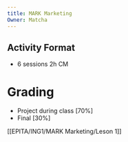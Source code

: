 ```yaml
---
title: MARK Marketing
Owner: Matcha
---
```

## Activity Format
- 6 sessions 2h CM
# Grading
- Project during class [70%]
- Final [30%]
  
[[EPITA/ING1/MARK Marketing/Leson 1]]

